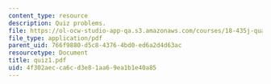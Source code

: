```yaml
---
content_type: resource
description: Quiz problems.
file: https://ol-ocw-studio-app-qa.s3.amazonaws.com/courses/18-435j-quantum-computation-fall-2003/4f302aecca6cd3e81aa69ea1b1e40a85_quiz1.pdf
file_type: application/pdf
parent_uid: 766f9880-d5c8-4376-4bd0-ed6a2d4d63ac
resourcetype: Document
title: quiz1.pdf
uid: 4f302aec-ca6c-d3e8-1aa6-9ea1b1e40a85
---
```

